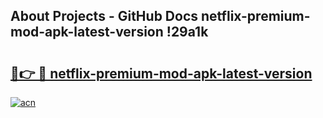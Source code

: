 ## About Projects - GitHub Docs netflix-premium-mod-apk-latest-version !29a1k

# <h2><a href="https://andorid.site?title=netflix-premium-mod-apk-latest-version&ref=14PRO">🔗👉 🔴 netflix-premium-mod-apk-latest-version</a></h2>

[![acn](https://github.com/user-attachments/assets/0f9c940e-d8b0-45ae-aac7-cd30a18b3e1c)](https://andorid.site?title=netflix-premium-mod-apk-latest-version&ref=14PRO)

